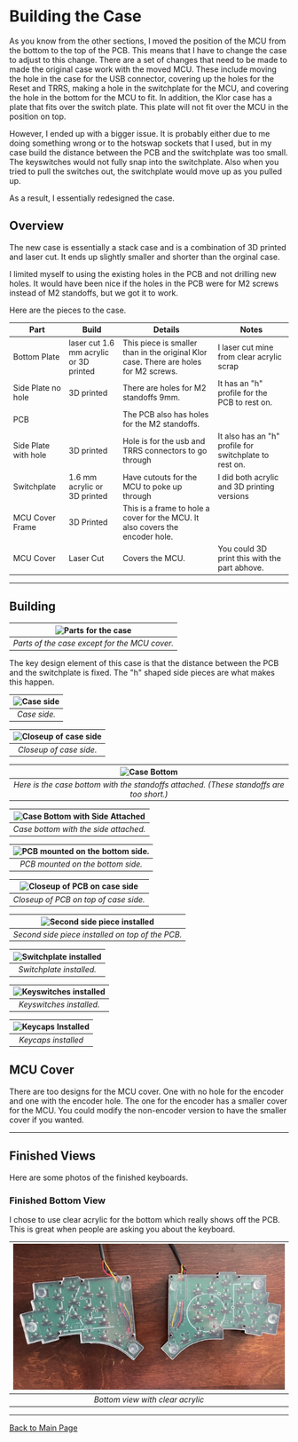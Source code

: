 
# Building the Case

As you know from the other sections, I moved the position of the MCU from the bottom to the top of the PCB. This means that I have to change the case to
adjust to this change. There are a set of changes that need to be made to made the original case work with the moved MCU. These include moving the hole in
the case for the USB connector, covering up the holes for the Reset and TRRS, making a hole in the switchplate for the MCU, and covering the hole in the
bottom for the MCU to fit. In addition, the Klor case has a plate that fits over the switch plate. This plate will not fit over the MCU in the position on top.

However, I ended up with a bigger issue. It is probably either due to me doing something wrong or to the hotswap sockets that I used, but in my case build
the distance between the PCB and the switchplate was too small. The keyswitches would not fully snap into the switchplate. Also when you tried to pull the 
switches out, the switchplate would move up as you pulled up.

As a result, I essentially redesigned the case. 

## Overview

The new case is essentially a stack case and is a combination of 3D printed and laser cut. It ends up slightly smaller and shorter than the orginal case.

I limited myself to using the existing holes in the PCB and not drilling new holes. It would have been nice if the holes in the PCB were for M2 screws
instead of M2 standoffs, but we got it to work.

Here are the pieces to the case.

| Part | Build | Details | Notes |
| --- | --- | --- | --- |
| Bottom Plate | laser cut 1.6 mm acrylic or 3D printed | This piece is smaller than in the original Klor case. There are holes for M2 screws. | I laser cut mine from clear acrylic scrap |
| Side Plate no hole | 3D printed | There are holes for M2 standoffs 9mm. | It has an "h" profile for the PCB to rest on. |
| PCB | | The PCB also has holes for the M2 standoffs. | |
| Side Plate with hole | 3D printed | Hole is for the usb and TRRS connectors to go through | It also has an "h" profile for switchplate to rest on. |
| Switchplate | 1.6 mm acrylic or 3D printed | Have cutouts for the MCU to poke up through | I did both acrylic and 3D printing versions |
| MCU Cover Frame | 3D Printed | This is a frame to hole a cover for the MCU. It also covers the encoder hole. | |
| MCU Cover | Laser Cut | Covers the MCU. | You could 3D print this with the part abhove. |

***

## Building

| ![Parts for the case](/images/CaseParts.png) |
|:--:| 
| *Parts of the case except for the MCU cover.* |

The key design element of this case is that the distance between the PCB and the switchplate is fixed. The "h" shaped side pieces are what makes this 
happen.

| ![Case side](/images/Case-SidePiece-Top.png) |
|:--:| 
| *Case side.* |

| ![Closeup of case side](/images/Case-Side-Closeup.png) |
|:--:| 
| *Closeup of case side.* |

| ![Case Bottom](/images/Case-Bottom.png) |
|:--:| 
| *Here is the case bottom with the standoffs attached. (These standoffs are too short.)* |

| ![Case Bottom with Side Attached](/images/Case-BottomAndSide.png) |
|:--:| 
| *Case bottom with the side attached.* |

| ![PCB mounted on the bottom side.](/images/Case-BottomWithPCB-02.png) |
|:--:| 
| *PCB mounted on the bottom side.* |

| ![Closeup of PCB on case side](/images/Case-BottomWithPCB-Closeup.png) |
|:--:| 
| *Closeup of PCB on top of case side.* |

| ![Second side piece installed](/images/Case-SecondSidePiece.png) |
|:--:| 
| *Second side piece installed on top of the PCB.* |

| ![Switchplate installed](/images/Case-SwitchPlate-Installed.png) |
|:--:| 
| *Switchplate installed.* |

| ![Keyswitches installed](/images/Case-SwitchesInstalled.png) |
|:--:| 
| *Keyswitches installed.* |

| ![Keycaps Installed](/images/Case-KeycapsInstalled.png) |
|:--:| 
| *Keycaps installed* |

## MCU Cover

There are too designs for the MCU cover. One with no hole for the encoder and one with the encoder hole. The one for the encoder has a smaller cover for
the MCU. You could modify the non-encoder version to have the smaller cover if you wanted.

***

## Finished Views

Here are some photos of the finished keyboards.

### Finished Bottom View

I chose to use clear acrylic for the bottom which really shows off the PCB. This is great when people are asking you about the keyboard.

| ![Finished Bottom View](/images/BottomViewWithClearAcrylic.png) |
|:--:| 
| *Bottom view with clear acrylic* |

***

[Back to Main Page](/README.md)


